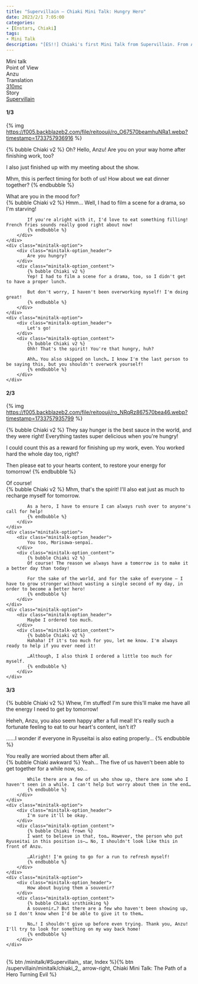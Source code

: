 ```yaml
---
title: "Supervillain – Chiaki Mini Talk: Hungry Hero"
date: 2023/2/1 7:05:00
categories:
- [Enstars, Chiaki]
tags:
- Mini Talk
description: "[ES!!] Chiaki's first Mini Talk from Supervillain. From Anzu's POV."
---
```

<div class="three-wrapper" style="--storyColor:#5ac189;--storyColor-rgb:90,193,137;--storyColor-h:147.4;--storyColor-s:45.4%;--storyColor-l:55.5%;">
    <div class="info-area">
        <div class="info">
            <div class="info-item characters">
                <div class="label">
                    Mini talk
                </div>
                <div class="value">
								<a href="/categories/Enstars/Chiaki" character="Chiaki"></a>
                </div>
            </div>
            <div class="info-item one">
                <div class="label">
                    Point of View
                </div>
                <div class="value">
                    Anzu
                </div>
            </div>
            <div class="info-item two">
                <div class="label">
                    Translation
                </div>
                <div class="value">
                    <a href="/about">310mc</a>
                </div>
            </div>
            <div class="info-item three">
                <div class="label">
                   Story
                </div>
                <div class="value">
                    <a href="/supervillain">Supervillain</a>
                </div>
            </div>
        </div>
    </div>
</div>

<!-- more -->

#### <div mt="rare"></div> 1/3

{% img https://f005.backblazeb2.com/file/reitoouji/ro_O67570beamhuNRa1.webp?timestamp=1733757936916 %}

{% bubble Chiaki v2 %}
Oh? Hello, Anzu! Are you on your way home after finishing work, too?

I also just finished up with my meeting about the show.

Mhm, this is perfect timing for both of us! How about we eat dinner together?
{% endbubble %}

<div class="minitalk" character="Anzu">
    <div class="minitalk-option">
        <div class="minitalk-option_header">
            What are you in the mood for?
        </div>
        <div class="minitalk-option_content">
            {% bubble Chiaki v2 %}
            Hmm… Well, I had to film a scene for a drama, so I'm starving!

            If you're alright with it, I'd love to eat something filling! French fries sounds really good right about now!
			{% endbubble %}
        </div>
    </div>
    <div class="minitalk-option">
        <div class="minitalk-option_header">
            Are you hungry?
        </div>
        <div class="minitalk-option_content">
            {% bubble Chiaki v2 %}
            Yep! I had to film a scene for a drama, too, so I didn't get to have a proper lunch.

            But don't worry, I haven't been overworking myself! I'm doing great!
			{% endbubble %}
        </div>
    </div>
    <div class="minitalk-option">
        <div class="minitalk-option_header">
            Let's go!
        </div>
        <div class="minitalk-option_content">
            {% bubble Chiaki v2 %}
            Ohh! That's the spirit! You're that hungry, huh?

            Ahh… You also skipped on lunch… I know I'm the last person to be saying this, but you shouldn't overwork yourself!
			{% endbubble %}
        </div>
    </div>
</div>

#### <div mt="rare"></div> 2/3

{% img https://f005.backblazeb2.com/file/reitoouji/ro_NRqRz867570bea46.webp?timestamp=1733757935799 %}

{% bubble Chiaki v2 %}
They say hunger is the best sauce in the world, and they were right! Everything tastes super delicious when you're hungry!

I could count this as a reward for finishing up my work, even. You worked hard the whole day too, right?

Then please eat to your hearts content, to restore your energy for tomorrow!
{% endbubble %}

<div class="minitalk" character="Anzu">
    <div class="minitalk-option">
        <div class="minitalk-option_header">
            Of course!
        </div>
        <div class="minitalk-option_content">
            {% bubble Chiaki v2 %}
            Mhm, that's the spirit! I'll also eat just as much to recharge myself for tomorrow.

            As a hero, I have to ensure I can always rush over to anyone's call for help!
			{% endbubble %}
        </div>
    </div>
    <div class="minitalk-option">
        <div class="minitalk-option_header">
            You too, Morisawa-senpai.
        </div>
        <div class="minitalk-option_content">
            {% bubble Chiaki v2 %}
            Of course! The reason we always have a tomorrow is to make it a better day than today!

            For the sake of the world, and for the sake of everyone — I have to grow stronger without wasting a single second of my day, in order to become a better hero!
			{% endbubble %}
        </div>
    </div>
    <div class="minitalk-option">
        <div class="minitalk-option_header">
            Maybe I ordered too much.
        </div>
        <div class="minitalk-option_content">
            {% bubble Chiaki v2 %}
            Hahaha! If it's too much for you, let me know. I'm always ready to help if you ever need it!

            …Although, I also think I ordered a little too much for myself.
			{% endbubble %}
        </div>
    </div>
</div>

#### <div mt="rare"></div> 3/3

{% bubble Chiaki v2 %}
Whew, I'm stuffed! I'm sure this'll make me have all the energy I need to get by tomorrow!

Heheh, Anzu, you also seem happy after a full meal! It's really such a fortunate feeling to eat to our heart's content, isn't it?

……I wonder if everyone in Ryuseitai is also eating properly…
{% endbubble %}

<div class="minitalk" character="Anzu">
    <div class="minitalk-option">
        <div class="minitalk-option_header">
          You really are worried about them after all.
        </div>
        <div class="minitalk-option_content">
            {% bubble Chiaki awkward %}
            Yeah… The five of us haven't been able to get together for a while now, so…

            While there are a few of us who show up, there are some who I haven't seen in a while. I can't help but worry about them in the end…
			{% endbubble %}
        </div>
    </div>
    <div class="minitalk-option">
        <div class="minitalk-option_header">
            I'm sure it'll be okay.
        </div>
        <div class="minitalk-option_content">
            {% bubble Chiaki frown %}
            I want to believe in that, too… However, the person who put Ryuseitai in this position is—… No, I shouldn't look like this in front of Anzu.

            …Alright! I'm going to go for a run to refresh myself!
			{% endbubble %}
        </div>
    </div>
    <div class="minitalk-option">
        <div class="minitalk-option_header">
            How about buying them a souvenir?
        </div>
        <div class="minitalk-option_content">
            {% bubble Chiaki srsthinking %}
            A souvenir…? But there are a few who haven't been showing up, so I don't know when I'd be able to give it to them…

            No…! I shouldn't give up before even trying. Thank you, Anzu! I'll try to look for something on my way back home!
			{% endbubble %}
        </div>
    </div>
</div>
<br>
<div toc>{% btn /minitalk/#Supervillain,, star, Index %}{% btn /supervillain/minitalk/chiaki_2,, arrow-right, Chiaki Mini Talk: The Path of a Hero Turning Evil %}</div>
